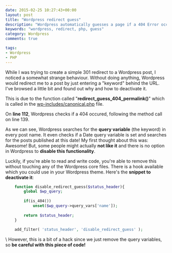 ```yaml
---
date: 2015-02-25 10:27:43+00:00
layout: post
title: "Wordpress redirect guess"
description: "Wordpress automatically guesses a page if a 404 Error occurs. Here's how it works."
keywords: "wordpress, redirect, php, guess"
category: Wordpress
comments: true

tags:
- Wordpress
- PHP
---
```


While I was trying to create a simple 301 redirect to a Wordpress post, I noticed a somewhat strange behaviour. Without doing anything, Wordpress would redirect me to a post by just entering a "keyword" behind the URL. I've browsed a little bit and found out why and how to deactivate it.

This is due to the function called "**redirect_guess_404_permalink()**" which is called in the [wp-includes/canonical.php](https://core.trac.wordpress.org/browser/tags/4.0/src/wp-includes/canonical.php) file.

On **line 112**, Wordpress checks if a 404 occured, following the method call on line 139.    

As we can see, Wordpress searches for the **query variable** (the keyword) in every post name. It even checks if a Date query variable is set and searches for the posts published at this date! My first thought about this was: Awesome! But, some people might actually **not like it** and there is no option in Wordpress to **disable this functionality**.

Luckily, if you're able to read and write code, you're able to remove this without touching any of the Wordpress core files. There is a hook available which you could use in your Wordpress theme. Here's the **snippet to deactivate it**:

~~~php
    function disable_redirect_guess($status_header){
        global $wp_query;
    
        if(is_404())
            unset($wp_query->query_vars['name']);
    
        return $status_header;
    }
    
    add_filter( 'status_header', 'disable_redirect_guess' );
~~~
  \\
However, this is a bit of a hack since we just remove the query variables, so **be careful with this piece of code!**
